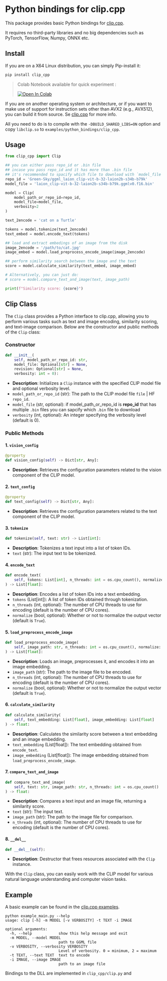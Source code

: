 # Python bindings for clip.cpp

This package provides basic Python bindings for [clip.cpp](https://github.com/monatis/clip.cpp).

It requires no third-party libraries and no big dependencies such as PyTorch, TensorFlow, Numpy, ONNX etc.

## Install

If you are on a X64 Linux distribution, you can simply Pip-install it:

```sh
pip install clip_cpp
```

> Colab Notebook available for quick experiment :
>
> <a href="https://colab.research.google.com/github/Yossef-Dawoad/clip.cpp/blob/add_colab_notebook_example/examples/python_bindings/notebooks/clipcpp_demo.ipynb" target="_blank"><img src="https://colab.research.google.com/assets/colab-badge.svg" alt="Open In Colab"/></a>

If you are on another operating system or architecture,
or if you want to make use of support for instruction sets other than AVX2 (e.g., AVX512),
you can build it from source.
Se [clip.cpp](https://github.com/monatis/clip.cpp) for more info.

All you need to do is to compile with the `-DBUILD_SHARED_LIBS=ON` option and copy `libclip.so` to `examples/python_bindings/clip_cpp`.

## Usage

```python
from clip_cpp import Clip

## you can either pass repo_id or .bin file
## incase you pass repo_id and it has more than .bin file
## it's recommended to spacify which file to download with `model_file`
repo_id = 'Green-Sky/ggml_laion_clip-vit-b-32-laion2b-s34b-b79k'
model_file = 'laion_clip-vit-b-32-laion2b-s34b-b79k.ggmlv0.f16.bin'

model = Clip(
    model_path_or_repo_id=repo_id,
    model_file=model_file,
    verbosity=2
)

text_2encode = 'cat on a Turtle'

tokens = model.tokenize(text_2encode)
text_embed = model.encode_text(tokens)

## load and extract embedings of an image from the disk
image_2encode = '/path/to/cat.jpg'
image_embed = model.load_preprocess_encode_image(image_2encode)

## perform similarity search between the image and the text
score = model.calculate_similarity(text_embed, image_embed)

# Alternatively, you can just do:
# score = model.compare_text_and_image(text, image_path)

print(f"Similarity score: {score}")

```

## Clip Class

The `Clip` class provides a Python interface to clip.cpp, allowing you to perform various tasks such as text and image encoding, similarity scoring, and text-image comparison. Below are the constructor and public methods of the `Clip` class:

### Constructor

```python
def __init__(
    self, model_path_or_repo_id: str,
    model_file: Optional[str] = None,
    revision: Optional[str] = None,
    verbosity: int = 0):
```

-   **Description**: Initializes a `Clip` instance with the specified CLIP model file and optional verbosity level.
-   `model_path_or_repo_id` (str): The path to the CLIP model file `file` | HF `repo_id`.
-   `model_file` (str, optional): if model_path_or_repo_id is **repo_id** that has multiple `.bin` files you can sapcify which `.bin` file to download
-   `verbosity` (int, optional): An integer specifying the verbosity level (default is 0).

### Public Methods

#### 1. `vision_config`

```python
@property
def vision_config(self) -> Dict[str, Any]:
```

-   **Description**: Retrieves the configuration parameters related to the vision component of the CLIP model.

#### 2. `text_config`

```python
@property
def text_config(self) -> Dict[str, Any]:
```

-   **Description**: Retrieves the configuration parameters related to the text component of the CLIP model.

#### 3. `tokenize`

```python
def tokenize(self, text: str) -> List[int]:
```

-   **Description**: Tokenizes a text input into a list of token IDs.
-   `text` (str): The input text to be tokenized.

#### 4. `encode_text`

```python
def encode_text(
    self, tokens: List[int], n_threads: int = os.cpu_count(), normalize: bool = True
) -> List[float]:
```

-   **Description**: Encodes a list of token IDs into a text embedding.
-   `tokens` (List[int]): A list of token IDs obtained through tokenization.
-   `n_threads` (int, optional): The number of CPU threads to use for encoding (default is the number of CPU cores).
-   `normalize` (bool, optional): Whether or not to normalize the output vector (default is `True`).

#### 5. `load_preprocess_encode_image`

```python
def load_preprocess_encode_image(
    self, image_path: str, n_threads: int = os.cpu_count(), normalize: bool = True
) -> List[float]:
```

-   **Description**: Loads an image, preprocesses it, and encodes it into an image embedding.
-   `image_path` (str): The path to the image file to be encoded.
-   `n_threads` (int, optional): The number of CPU threads to use for encoding (default is the number of CPU cores).
-   `normalize` (bool, optional): Whether or not to normalize the output vector (default is `True`).

#### 6. `calculate_similarity`

```python
def calculate_similarity(
    self, text_embedding: List[float], image_embedding: List[float]
) -> float:
```

-   **Description**: Calculates the similarity score between a text embedding and an image embedding.
-   `text_embedding` (List[float]): The text embedding obtained from `encode_text`.
-   `image_embedding` (List[float]): The image embedding obtained from `load_preprocess_encode_image`.

#### 7. `compare_text_and_image`

```python
def compare_text_and_image(
    self, text: str, image_path: str, n_threads: int = os.cpu_count()
) -> float:
```

-   **Description**: Compares a text input and an image file, returning a similarity score.
-   `text` (str): The input text.
-   `image_path` (str): The path to the image file for comparison.
-   `n_threads` (int, optional): The number of CPU threads to use for encoding (default is the number of CPU cores).

#### 8. `__del__`

```python
def __del__(self):
```

-   **Description**: Destructor that frees resources associated with the `Clip` instance.

With the `Clip` class, you can easily work with the CLIP model for various natural language understanding and computer vision tasks.

## Example

A basic example can be found in the [clip.cpp examples](https://github.com/monatis/clip.cpp/blob/main/examples/python_bindings/example_main.py).

```
python example_main.py --help
usage: clip [-h] -m MODEL [-v VERBOSITY] -t TEXT -i IMAGE

optional arguments:
  -h, --help            show this help message and exit
  -m MODEL, --model MODEL
                        path to GGML file
  -v VERBOSITY, --verbosity VERBOSITY
                        Level of verbosity. 0 = minimum, 2 = maximum
  -t TEXT, --text TEXT  text to encode
  -i IMAGE, --image IMAGE
                        path to an image file
```

Bindings to the DLL are implemented in `clip_cpp/clip.py` and
